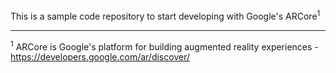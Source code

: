 This is a sample code repository to start developing with Google's ARCore<sup>1</sup>

-------------------

<sup>1</sup> ARCore is Google's platform for building augmented reality experiences - https://developers.google.com/ar/discover/
